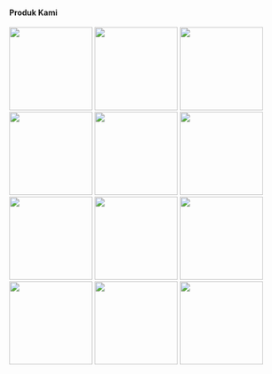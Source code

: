 <h4>Produk Kami</h4>

<img src="https://indihealth.com/landing/produk/apotek.png" width="150px">
<img src="https://indihealth.com/landing/produk/klinik.png" width="150px">
<img src="https://indihealth.com/landing/produk/telecare.png" width="150px">
<img src="https://indihealth.com/landing/produk/smart-hospital.png" width="150px">
<img src="https://indihealth.com/landing/produk/awan-kesehatan.png" width="150px">
<img src="https://indihealth.com/landing/produk/monitoring.png" width="150px">
<img src="https://indihealth.com/landing/produk/indicare.png" width="150px">
<img src="https://indihealth.com/landing/produk/hallomom.png" width="150px">
<img src="https://indihealth.com/landing/produk/posyandu.png" width="150px">
<img src="https://indihealth.com/landing/produk/puskesmas.png" width="150px">
<img src="https://indihealth.com/landing/produk/simrs.png" width="150px">
<img src="https://indihealth.com/landing/produk/xanesa.png" width="150px">
